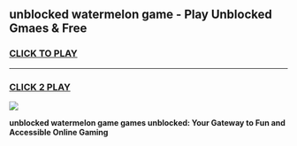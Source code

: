
## unblocked watermelon game - Play Unblocked Gmaes & Free
<h3>
<a href="https://news.freeplayer.one?title=unblocked_watermelon_game&ref=23F">CLICK TO PLAY</a></h3>
<hr>

<h3>
<a href="https://news.freeplayer.one?title=unblocked_watermelon_game&ref=23F">CLICK 2 PLAY</a>
  
</h3>

<a href="https://news.freeplayer.one?title=unblocked_watermelon_game&ref=23F/"><img src="https://clearcache.store/games.png"></a>


**unblocked watermelon game games unblocked: Your Gateway to Fun and Accessible Online Gaming**
